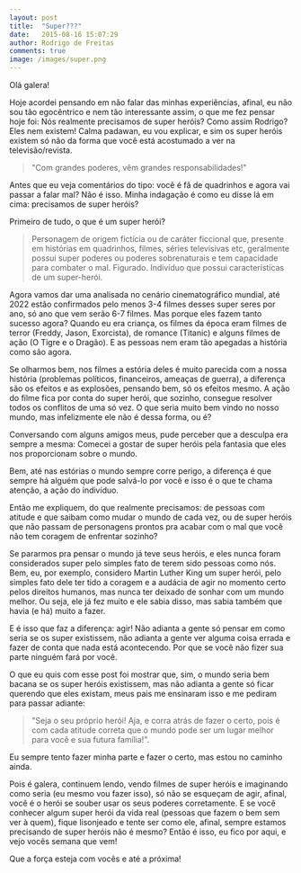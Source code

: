 ```yaml
---
layout: post
title:  "Super???"
date:   2015-08-16 15:07:29
author: Rodrigo de Freitas
comments: true
image: /images/super.png
---
```


Olá galera!

Hoje acordei pensando em não falar das minhas experiências, afinal, eu não sou tão egocêntrico e nem tão interessante assim, o que me fez pensar hoje foi: Nós realmente precisamos de super heróis? Como assim Rodrigo? Eles nem existem! Calma padawan, eu vou explicar, e sim os super heróis existem só não da forma que você está acostumado a ver na televisão/revista.

>"Com grandes poderes, vêm grandes responsabilidades!"

Antes que eu veja comentários do tipo: você é fã de quadrinhos e agora vai passar a falar mal? Não é isso. Minha indagação é como eu disse lá em cima: precisamos de super heróis?

Primeiro de tudo, o que é um super herói?

>Personagem de origem fictícia ou de caráter ficcional que, presente em histórias em quadrinhos, filmes, séries televisivas etc, geralmente possui super poderes ou poderes sobrenaturais e tem capacidade para combater o mal.
 Figurado. Indivíduo que possui características de um super-herói.

Agora vamos dar uma analisada no cenário cinematográfico mundial, até 2022 estão confirmados pelo menos 3-4 filmes desses super seres por ano, só ano que vem serão 6-7 filmes. Mas porque eles fazem tanto sucesso agora? Quando eu era criança, os filmes da época eram filmes de terror (Freddy, Jason, Exorcista), de romance (Titanic) e alguns filmes de ação (O Tigre e o Dragão). E as pessoas nem eram tão apegadas a história como são agora.

Se olharmos bem, nos filmes a estória deles é muito parecida com a nossa história (problemas políticos, financeiros, ameaças de guerra), a diferença são os efeitos e as explosões, pensando bem, só os efeitos mesmo. A ação do filme fica por conta do super herói, que sozinho, consegue resolver todos os conflitos de uma só vez. O que seria muito bem vindo no nosso mundo, mas infelizmente ele não é dessa forma, ou é?

Conversando com alguns amigos meus, pude perceber que a desculpa era sempre a mesma: Comecei a gostar de super heróis pela fantasia que eles nos proporcionam sobre o mundo. 

Bem, até nas estórias o mundo sempre corre perigo, a diferença é que sempre há alguém que pode salvá-lo por você e isso é o que te chama atenção, a ação do indivíduo.

Então me expliquem, do que realmente precisamos: de pessoas com atitude e que saibam como mudar o mundo de cada vez, ou de super heróis que não passam de personagens prontos pra acabar com o mal que você não tem coragem de enfrentar sozinho?

Se pararmos pra pensar o mundo já teve seus heróis, e eles nunca foram considerados super pelo simples fato de terem sido pessoas como nós. Bem, eu, por exemplo, considero Martin Luther King um super herói, pelo simples fato dele ter tido a coragem e a audácia de agir no momento certo pelos direitos humanos, mas nunca ter deixado de sonhar com um mundo melhor. Ou seja, ele já fez muito e ele sabia disso, mas sabia também que havia (e há) muito a fazer. 

E é isso que faz a diferença: agir! Não adianta a gente só pensar em como seria se os super existissem, não adianta a gente ver alguma coisa errada e fazer de conta que nada está acontecendo. Por que se você não fizer sua parte ninguém fará por você.

O que eu quis com esse post foi mostrar que, sim, o mundo seria bem bacana se os super heróis existissem, mas não adianta a gente só ficar querendo que eles existam, meus pais me ensinaram isso e me pediram para passar adiante: 

>"Seja o seu próprio herói! Aja, e corra atrás de fazer o certo, pois é com cada atitude correta que o mundo pode ser um lugar melhor para você e sua futura família!". 

Eu sempre tento fazer minha parte e fazer o certo, mas estou no caminho ainda. 

Pois é galera, continuem lendo, vendo filmes de super heróis e imaginando como seria (eu mesmo vou fazer isso), só não se esqueçam de agir, afinal, você é o herói se souber usar os seus poderes corretamente. E se você conhecer algum super herói da vida real (pessoas que fazem o bem sem ver à quem), fique lisonjeado e tente ser como ele, afinal, sempre estamos precisando de super heróis não é mesmo? Então é isso, eu fico por aqui, e vejo vocês semana que vem!

Que a força esteja com vocês e até a próxima!


[ini]: http://rodrigoodf.github.io